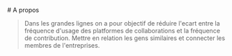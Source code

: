 # A propos

>Dans les grandes lignes on a pour objectif de réduire l'ecart entre la fréquence d'usage des platformes de collaborations et la fréquence de contribution. Mettre en relation les gens similaires et connecter les membres de l'entreprises. 